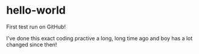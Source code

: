 # hello-world
First test run on GitHub!

I've done this exact coding practive a long, long time ago and boy has a lot changed since then!
